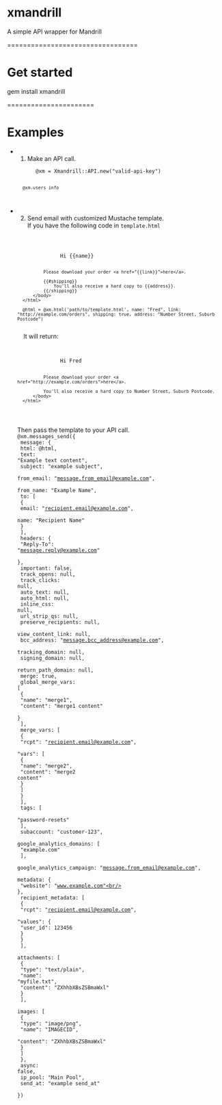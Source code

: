 xmandrill
=========

<p>A simple API wrapper for Mandrill</p>
=================================

# Get started

<p>gem install xmandrill</p>
======================

# Examples
- 1. Make an API call.
	<code>
		@xm = Xmandrill::API.new("valid-api-key")

		@xm.users_info
	</code>

- 2. Send email with customized Mustache template.<br/>
	If you have the following code in ``template.html``
	<code>
		<html>
			<head></head>
			<body>
				Hi {{name}}
			
				Please download your order <a href="{{link}}">here</a>.
			
				{{#shipping}}
					You'll also receive a hard copy to {{address}}.
				{{/shipping}}
			</body>
		</html>
	
    	@html = @xm.html('path/to/template.html', name: "Fred", link: "http://example.com/orders", shipping: true, address: "Number Street, Suburb Postcode")
	</code>
	It will return:
	<code>
		<html>
			<head></head>
			<body>
				Hi Fred
			
				Please download your order <a href="http://example.com/orders">here</a>.
			
				You'll also receive a hard copy to Number Street, Suburb Postcode.
			</body>
		</html>
	</code>

	Then pass the template to your API call.
	<code>
		@xm.messages_send({<br/>
		    message: {<br/>
		        html: @html,<br/>
		        text: "Example text content",<br/>
		        subject: "example subject",<br/>
		        from_email: "message.from_email@example.com",<br/>
		        from_name: "Example Name",<br/>
		        to: [<br/>
		            {<br/>
		                email: "recipient.email@example.com",<br/>
		                name: "Recipient Name"<br/>
		            }<br/>
		        ],<br/>
		        headers: {<br/>
		            "Reply-To": "message.reply@example.com"<br/>
		        },<br/>
		        important: false,<br/>
		        track_opens: null,<br/>
		        track_clicks: null,<br/>
		        auto_text: null,<br/>
		        auto_html: null,<br/>
		        inline_css: null,<br/>
		        url_strip_qs: null,<br/>
		        preserve_recipients: null,<br/>
		        view_content_link: null,<br/>
		        bcc_address: "message.bcc_address@example.com",<br/>
		        tracking_domain: null,<br/>
		        signing_domain: null,<br/>
		        return_path_domain: null,<br/>
		        merge: true,<br/>
		        global_merge_vars: [<br/>
		            {<br/>
		                "name": "merge1",<br/>
		                "content": "merge1 content"<br/>
		            }<br/>
		        ],<br/>
		        merge_vars: [<br/>
		            {<br/>
		                "rcpt": "recipient.email@example.com",<br/>
		                "vars": [<br/>
		                    {<br/>
		                        "name": "merge2",<br/>
		                        "content": "merge2 content"<br/>
		                    }<br/>
		                ]<br/>
		            }<br/>
		        ],<br/>
		        tags: [<br/>
		            "password-resets"<br/>
		        ],<br/>
		        subaccount: "customer-123",<br/>
		        google_analytics_domains: [<br/>
		            "example.com"<br/>
		        ],<br/>
		        google_analytics_campaign: "message.from_email@example.com",<br/>
		        metadata: {<br/>
		            "website": "www.example.com"<br/>
		        },<br/>
		        recipient_metadata: [<br/>
		            {<br/>
		                "rcpt": "recipient.email@example.com",<br/>
		                "values": {<br/>
		                    "user_id": 123456<br/>
		                }<br/>
		            }<br/>
		        ],<br/>
		        attachments: [<br/>
		            {<br/>
		                "type": "text/plain",<br/>
		                "name": "myfile.txt",<br/>
		                "content": "ZXhhbXBsZSBmaWxl"<br/>
		            }<br/>
		        ],<br/>
		        images: [<br/>
		            {<br/>
		                "type": "image/png",<br/>
		                "name": "IMAGECID",<br/>
		                "content": "ZXhhbXBsZSBmaWxl"<br/>
		            }<br/>
		        ]<br/>
		    },<br/>
		    async: false,<br/>
		    ip_pool: "Main Pool",<br/>
		    send_at: "example send_at"<br/>
		})<br/>
	</code>

